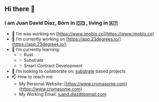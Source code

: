 ## Hi there 👋

### I am Juan David Diaz, Born in 🇨🇴 , living in 🇦🇹

- 🔭 I’m was working on [https://www.imoblo.co](https://www.imoblo.co)
- 🔭 I’m currently working on [https://app.23degrees.io/](https://app.23degrees.io/)
- 🌱 I’m currently learning:
  - ✨ Rust
  - ✨ Substrate 
  - ✨ Smart Contract Development
- 👯 I’m looking to collaborate on: [substrate](https://docs.substrate.io/) based projects
- 📫 How to reach me:
  - My Personal Website: [https://www.cromasome.com](https://www.cromasome.com)
  - My Working Email: juand.diazd@gmail.com

<!--
**juanitoddd/juanitoddd** is a ✨ _special_ ✨ repository because its `README.md` (this file) appears on your GitHub profile.

Here are some ideas to get you started:

- 🔭 I’m currently working on ...
- 🌱 I’m currently learning ...
- 👯 I’m looking to collaborate on ...
- 🤔 I’m looking for help with ...
- 💬 Ask me about ...
- 📫 How to reach me: ...
- 😄 Pronouns: ...
- ⚡ Fun fact: ...
-->
